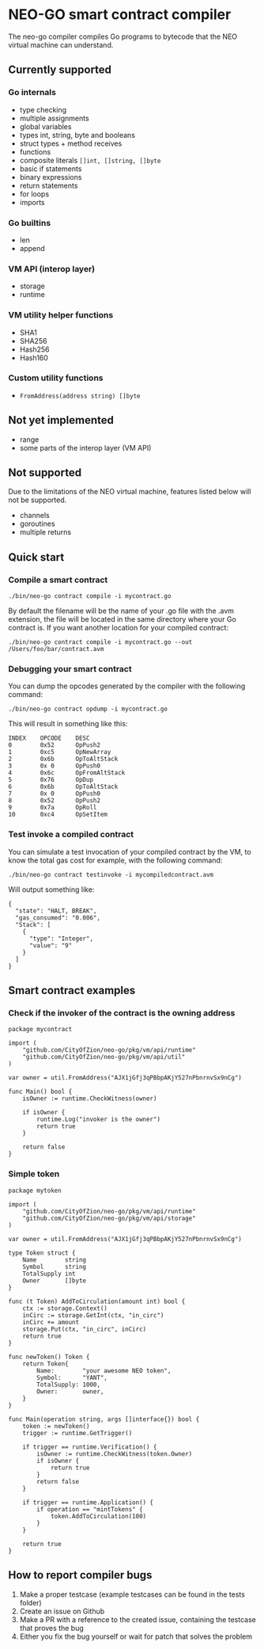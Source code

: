 # NEO-GO smart contract compiler

The neo-go compiler compiles Go programs to bytecode that the NEO virtual machine can understand.

## Currently supported

### Go internals 
- type checking
- multiple assignments
- global variables
- types int, string, byte and booleans
- struct types + method receives
- functions
- composite literals `[]int, []string, []byte`
- basic if statements
- binary expressions
- return statements
- for loops
- imports 

### Go builtins
- len
- append

### VM API (interop layer)
- storage
- runtime

### VM utility helper functions
- SHA1
- SHA256
- Hash256
- Hash160

### Custom utility functions
- `FromAddress(address string) []byte`

## Not yet implemented
- range
- some parts of the interop layer (VM API)

## Not supported
Due to the limitations of the NEO virtual machine, features listed below will not be supported.
- channels 
- goroutines
- multiple returns 

## Quick start

### Compile a smart contract

```
./bin/neo-go contract compile -i mycontract.go
```

By default the filename will be the name of your .go file with the .avm extension, the file will be located in the same directory where your Go contract is. If you want another location for your compiled contract:

```
./bin/neo-go contract compile -i mycontract.go --out /Users/foo/bar/contract.avm
```

### Debugging your smart contract
You can dump the opcodes generated by the compiler with the following command:

```
./bin/neo-go contract opdump -i mycontract.go
```

This will result in something like this:

```
INDEX    OPCODE    DESC
0        0x52      OpPush2
1        0xc5      OpNewArray
2        0x6b      OpToAltStack
3        0x 0      OpPush0
4        0x6c      OpFromAltStack
5        0x76      OpDup
6        0x6b      OpToAltStack
7        0x 0      OpPush0
8        0x52      OpPush2
9        0x7a      OpRoll
10       0xc4      OpSetItem
```

### Test invoke a compiled contract
You can simulate a test invocation of your compiled contract by the VM, to know the total gas cost for example, with the following command:

```
./bin/neo-go contract testinvoke -i mycompiledcontract.avm
```

Will output something like:
```
{
  "state": "HALT, BREAK",
  "gas_consumed": "0.006",
  "Stack": [
    {
      "type": "Integer",
      "value": "9"
    }
  ]
}

```

## Smart contract examples

### Check if the invoker of the contract is the owning address

```Golang
package mycontract

import (
    "github.com/CityOfZion/neo-go/pkg/vm/api/runtime"
    "github.com/CityOfZion/neo-go/pkg/vm/api/util"
)

var owner = util.FromAddress("AJX1jGfj3qPBbpAKjY527nPbnrnvSx9nCg") 

func Main() bool {
    isOwner := runtime.CheckWitness(owner)

    if isOwner {
        runtime.Log("invoker is the owner")
        return true
    }

    return false
}
```

### Simple token

```Golang
package mytoken

import (
	"github.com/CityOfZion/neo-go/pkg/vm/api/runtime"
	"github.com/CityOfZion/neo-go/pkg/vm/api/storage"
)

var owner = util.FromAddress("AJX1jGfj3qPBbpAKjY527nPbnrnvSx9nCg") 

type Token struct {
	Name        string
	Symbol      string
	TotalSupply int
	Owner       []byte
}

func (t Token) AddToCirculation(amount int) bool {
	ctx := storage.Context()
	inCirc := storage.GetInt(ctx, "in_circ")
	inCirc += amount
	storage.Put(ctx, "in_circ", inCirc)
	return true
}

func newToken() Token {
	return Token{
		Name:        "your awesome NEO token",
		Symbol:      "YANT",
		TotalSupply: 1000,
		Owner:       owner,
	}
}

func Main(operation string, args []interface{}) bool {
	token := newToken()
	trigger := runtime.GetTrigger()

	if trigger == runtime.Verification() {
		isOwner := runtime.CheckWitness(token.Owner)
		if isOwner {
			return true
		}
		return false
	}

	if trigger == runtime.Application() {
		if operation == "mintTokens" {
			token.AddToCirculation(100)
		}
	}

	return true
}
```

## How to report compiler bugs 
1. Make a proper testcase (example testcases can be found in the tests folder)
2. Create an issue on Github 
3. Make a PR with a reference to the created issue, containing the testcase that proves the bug
4. Either you fix the bug yourself or wait for patch that solves the problem

